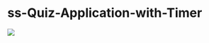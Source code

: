 # ss-Quiz-Application-with-Timer


<img src="https://codingnepalweb.com/wp-content/uploads/2021/05/img_6092b01a0c16e.jpg"/>
